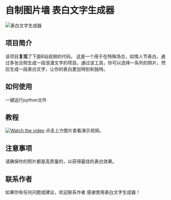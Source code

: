 # 自制图片墙 表白文字生成器

![表白文字生成器](https://github.com/ZhuChyu-Sebastian/photo_wall/edit/main/520.jpg)

## 项目简介
该项目**复现**了下面B站视频的代码。
这是一个用于在特殊场合，如情人节表白，通过多张合照生成一段浪漫文字的项目。通过该工具，你可以选择一系列的照片，然后生成一段表白文字，让你的表白更加特别和独特。

## 如何使用
一键运行python文件

## 教程
[![Watch the video](link_to_video_thumbnail)](https://www.bilibili.com/video/BV1no4y1U7Bk/?share_source=copy_web&vd_source=a49a734fc25868cf63b256fe4c650076)
点击上方图片查看演示视频。

## 注意事项

请确保你的照片都是高质量的，以获得最佳的表白效果。

## 联系作者

如果你有任何问题或建议，欢迎联系作者
感谢使用表白文字生成器！
